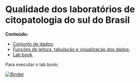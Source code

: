 # Qualidade dos laboratórios de citopatologia do sul do Brasil

**Conteúdo:**
+ [Conjunto de dados](dados-datasus/);
+ [Funções de leitura, tabulação e visualização dos dados](analysis.py);
+ [Lab book](lab-book.ipynb).

Para executar o lab book:

[![Binder](https://notebooks.gesis.org/binder/badge_logo.svg)](https://notebooks.gesis.org/binder/v2/gh/souzamarcelo/quality-cytopathology-labs/master)
